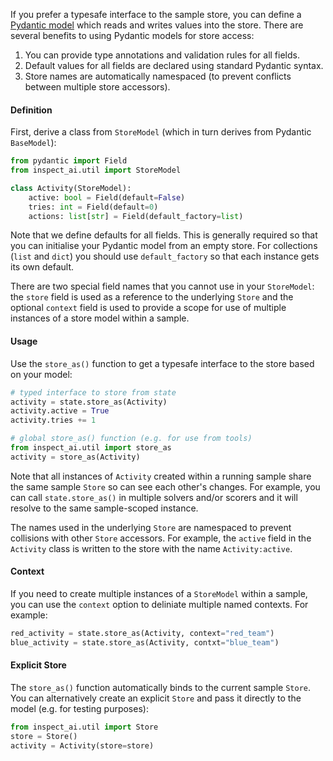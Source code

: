 
If you prefer a typesafe interface to the sample store, you can define a [Pydantic model](https://docs.pydantic.dev/latest/concepts/models/) which reads and writes values into the store. There are several benefits to using Pydantic models for store access:

1. You can provide type annotations and validation rules for all fields.
2. Default values for all fields are declared using standard Pydantic syntax.
3. Store names are automatically namespaced (to prevent conflicts between multiple store accessors).

#### Definition

First, derive a class from `StoreModel` (which in turn derives from Pydantic `BaseModel`):

```python
from pydantic import Field
from inspect_ai.util import StoreModel

class Activity(StoreModel):
    active: bool = Field(default=False)
    tries: int = Field(default=0)
    actions: list[str] = Field(default_factory=list)
```

Note that we define defaults for all fields. This is generally required so that you can initialise your Pydantic model from an empty store. For collections (`list` and `dict`) you should use `default_factory` so that each instance gets its own default.

There are two special field names that you cannot use in your `StoreModel`: the `store` field is used as a reference to the underlying `Store` and the optional `context` field is used to provide a scope for use of multiple instances of a store model within a sample.

#### Usage

Use the `store_as()` function to get a typesafe interface to the store based on your model:

```python
# typed interface to store from state
activity = state.store_as(Activity)
activity.active = True
activity.tries += 1

# global store_as() function (e.g. for use from tools)
from inspect_ai.util import store_as
activity = store_as(Activity)
```

Note that all instances of `Activity` created within a running sample share the same sample `Store` so can see each other's changes. For example, you can call `state.store_as()` in multiple solvers and/or scorers and it will resolve to the same sample-scoped instance. 

The names used in the underlying `Store` are namespaced to prevent collisions with other `Store` accessors. For example, the `active` field in the `Activity` class is written to the store with the name `Activity:active`.

#### Context

If you need to create multiple instances of a `StoreModel` within a sample, you can use the `context` option to deliniate multiple named contexts. For example:

```python
red_activity = state.store_as(Activity, context="red_team")
blue_activity = state.store_as(Activity, contxt="blue_team")
```


#### Explicit Store

The `store_as()` function automatically binds to the current sample `Store`. You can alternatively create an explicit `Store` and pass it directly to the model (e.g. for testing purposes):

```python
from inspect_ai.util import Store
store = Store()
activity = Activity(store=store)
```


